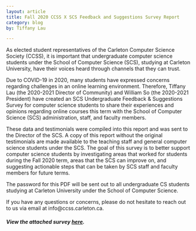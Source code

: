 ```yaml
---
layout: article
title: Fall 2020 CCSS X SCS Feedback and Suggestions Survey Report
category: blog
by: Tiffany Lau

---
```

<p>As elected student representatives of the Carleton Computer Science Society (CCSS), it is important that undergraduate computer science students under the School of Computer Science (SCS), studying at Carleton University, have their voices heard through channels that they can trust. </p>

<p>Due to COVID-19 in 2020, many students have expressed concerns regarding challenges in an online learning environment. Therefore, Tiffany Lau (the 2020-2021 Director of Community) and William So (the 2020-2021 President) have created an SCS Undergraduate Feedback & Suggestions Survey for computer science students to share their experiences and opinions regarding online courses this term with the School of Computer Science (SCS) administration, staff, and faculty members. </p>

<p>These data and testimonials were compiled into this report and was sent to the Director of the SCS. A copy of this report without the original testimonials are made available to the teaching staff and general computer science students under the SCS. The goal of this survey is to better support computer science students by investigating areas that worked for students during the Fall 2020 term, areas that the SCS can improve on, and suggesting actionable steps that can be taken by SCS staff and faculty members for future terms.</p>

<p>The password for this PDF will be sent out to all undergraduate CS students studying at Carleton University under the School of Computer Science.</p>

<p>If you have any questions or concerns, please do not hesitate to reach out to us via email at info@ccss.carleton.ca.<p>

<h5>View the attached survey <a href="/slides/feedback_survey.pdf">here</a>.</h5>